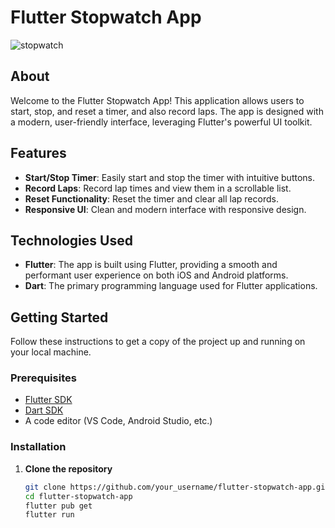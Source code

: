 # Flutter Stopwatch App

![stopwatch](https://github.com/shahizmoidin/flutter-stopwatch-app/assets/114342600/5a091744-c4e6-4533-a6f4-0fa39a37f8f6)


## About

Welcome to the Flutter Stopwatch App! This application allows users to start, stop, and reset a timer, and also record laps. The app is designed with a modern, user-friendly interface, leveraging Flutter's powerful UI toolkit.

## Features

- **Start/Stop Timer**: Easily start and stop the timer with intuitive buttons.
- **Record Laps**: Record lap times and view them in a scrollable list.
- **Reset Functionality**: Reset the timer and clear all lap records.
- **Responsive UI**: Clean and modern interface with responsive design.

## Technologies Used

- **Flutter**: The app is built using Flutter, providing a smooth and performant user experience on both iOS and Android platforms.
- **Dart**: The primary programming language used for Flutter applications.

## Getting Started

Follow these instructions to get a copy of the project up and running on your local machine.

### Prerequisites

- [Flutter SDK](https://flutter.dev/docs/get-started/install)
- [Dart SDK](https://dart.dev/get-dart)
- A code editor (VS Code, Android Studio, etc.)

### Installation

1. **Clone the repository**
   ```bash
   git clone https://github.com/your_username/flutter-stopwatch-app.git
   cd flutter-stopwatch-app
   flutter pub get
   flutter run
